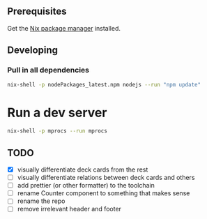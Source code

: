 ## Prerequisites

Get the [Nix package manager](https://nixos.org/download.html) installed.

## Developing

### Pull in all dependencies

```bash
nix-shell -p nodePackages_latest.npm nodejs --run "npm update"
```

# Run a dev server

```bash
nix-shell -p mprocs --run mprocs
```

## TODO

- [x] visually differentiate deck cards from the rest
- [ ] visually differentiate relations between deck cards and others
- [ ] add prettier (or other formatter) to the toolchain
- [ ] rename Counter component to something that makes sense
- [ ] rename the repo
- [ ] remove irrelevant header and footer

